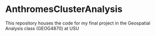 # AnthromesClusterAnalysis
This repository houses the code for my final project in the Geospatial Analysis class (GEOG4870) at USU
